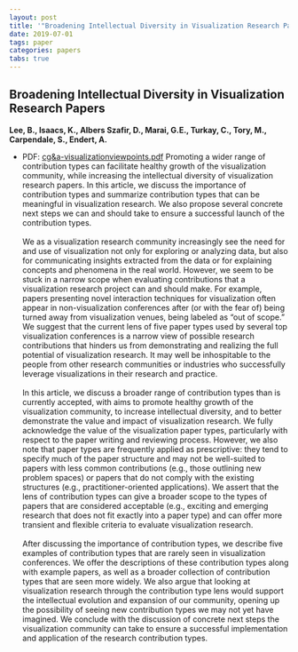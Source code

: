 ```yaml
---
layout: post
title: '"Broadening Intellectual Diversity in Visualization Research Papers"'
date: 2019-07-01
tags: paper
categories: papers
tabs: true
---
```


## Broadening Intellectual Diversity in Visualization Research Papers
**Lee, B., Isaacs, K., Albers Szafir, D., Marai, G.E., Turkay, C., Tory, M., Carpendale, S., Endert, A.**
- PDF: [cg&a-visualizationviewpoints.pdf](/documents/cg&a-visualizationviewpoints.pdf)
Promoting a wider range of contribution types can facilitate healthy growth of the visualization community, while increasing the intellectual diversity of visualization research papers. In this article, we discuss the importance of contribution types and summarize contribution types that can be meaningful in visualization research. We also propose several concrete next steps we can and should take to ensure a successful launch of the contribution types.<br><br>
We as a visualization research community increasingly see the need for and use of visualization not only for exploring or analyzing data, but also for communicating insights extracted from the data or for explaining concepts and phenomena in the real world. However, we seem to be stuck in a narrow scope when evaluating contributions that a visualization research project can and should
make. For example, papers presenting novel interaction techniques for visualization often appear in non-visualization conferences after (or with the fear of) being turned away from visualization venues, being labeled as &ldquo;out of scope.&rdquo; We suggest that the current lens of five paper types used by several top visualization conferences is a narrow view of possible research contributions that hinders us from demonstrating and realizing the full potential of visualization research. It may well be inhospitable to the people from other research communities or industries who successfully leverage visualizations in their research and practice.<br><br>
In this article, we discuss a broader range of contribution types than is currently accepted, with aims to promote healthy growth of the visualization community, to increase intellectual diversity, and to better demonstrate the value and impact of visualization research. We fully acknowledge the value of the visualization paper types, particularly with respect to the paper writing and reviewing process. However, we also note that paper types are frequently applied as prescriptive: they tend to specify much of the paper structure and may not be well-suited to papers with less common contributions (e.g., those outlining new problem spaces) or papers that do not comply with the existing structures (e.g., practitioner-oriented applications). We assert that the lens of contribution types can give a broader scope to the types of papers that are considered acceptable (e.g., exciting and emerging research that does not fit exactly into a paper type) and can offer more transient and flexible criteria to evaluate visualization research.<br><br>
After discussing the importance of contribution types, we describe five examples of contribution types that are rarely seen in visualization conferences. We offer the descriptions of these contribution types along with example papers, as well as a broader collection of contribution types that are seen more widely. We also argue that looking at visualization research through the contribution type lens would support the intellectual evolution and expansion of our community, opening up the possibility of seeing new contribution types we may not yet have imagined. We conclude with the discussion of concrete next steps the visualization community can take to ensure a successful implementation and application of the research contribution types.